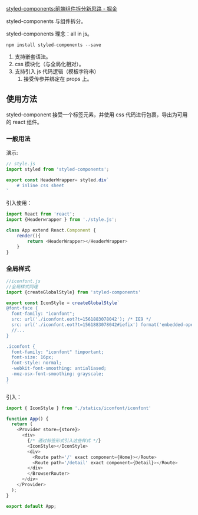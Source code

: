 [styled-components:前端组件拆分新思路 - 掘金](https://juejin.cn/post/6844903878580764686)

styled-components 与组件拆分。


styled-components 理念：all in js。

```
npm install styled-components --save
```
1. 支持嵌套语法。
2. css 模块化（与全局化相对）。
3. 支持引入 js 代码逻辑（模板字符串）
	1. 接受传参并绑定在 props 上。
## 使用方法
styled-component 接受一个标签元素，并使用 css 代码进行包裹，导出为可用的 react 组件。

### 一般用法
演示:
```javascript 
// style.js
import styled from 'styled-components';

export const HeaderWrapper= styled.div`
	# inline css sheet
`
```
引入使用：
```javascript
import React from 'react';
import {Headerwrapper } from './style.js';

class App extend React.Component {
	render(){
		return <HeaderWrapper></HeaderWrapper>
	}
}
```

### 全局样式
```javascript
//iconfont.js
//全局样式同理
import {createGlobalStyle} from 'styled-components'

export const IconStyle = createGlobalStyle`
@font-face {
  font-family: "iconfont";
  src: url('./iconfont.eot?t=1561883078042'); /* IE9 */
  src: url('./iconfont.eot?t=1561883078042#iefix') format('embedded-opentype'), /* IE6-IE8 
  //...
}

.iconfont {
  font-family: "iconfont" !important;
  font-size: 16px;
  font-style: normal;
  -webkit-font-smoothing: antialiased;
  -moz-osx-font-smoothing: grayscale;
}
`

```
引入：
```javascript
import { IconStyle } from './statics/iconfont/iconfont'

function App() {
  return (
    <Provider store={store}>
      <div>
        {/* 通过标签形式引入这些样式 */}
        <IconStyle></IconStyle>
        <div>
          <Route path='/' exact component={Home}></Route>
          <Route path='/detail' exact component={Detail}></Route>
        </div>
        </BrowserRouter>
      </div>
    </Provider>
  );
}

export default App;

```
